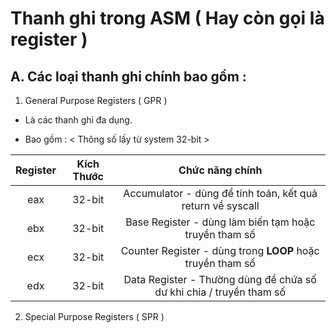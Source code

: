 # Thanh ghi trong ASM ( Hay còn gọi là register )

## A. Các loại thanh ghi chính bao gồm :

1. General Purpose Registers ( GPR ) 

- Là các thanh ghi đa dụng.

- Bao gồm : < Thông số lấy từ system 32-bit >

|Register|Kích Thước|Chức năng chính|
|:------:|:--------:|:-------------:|
|eax     |32-bit	|Accumulator - dùng để tính toán, kết quả return về syscall|
|ebx     |32-bit    |Base Register - dùng làm biến tạm hoặc truyền tham số|
|ecx     |32-bit    |Counter Register - dùng trong **LOOP** hoặc truyền tham số|
|edx     |32-bit    |Data Register - Thường dùng để chứa số dư khi chia / truyền tham số|

2. Special Purpose Registers ( SPR )